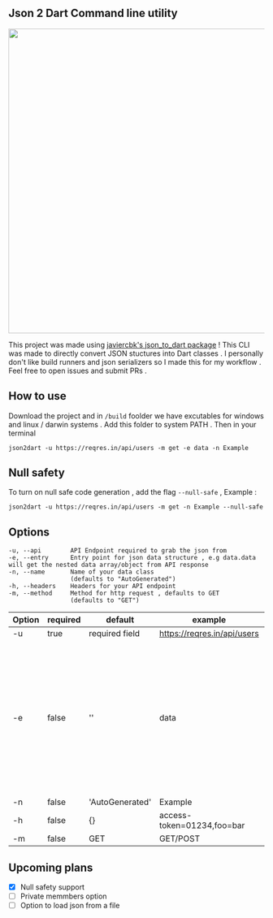 ## Json 2 Dart Command line utility

<img src="./media/example.gif" width="600">

This project was made using [javiercbk's json_to_dart package](https://github.com/javiercbk/json_to_dart) ! This CLI was made to directly convert JSON stuctures into Dart classes . I personally don't like build runners and json serializers so I made this for my workflow . Feel free to open issues and submit PRs .

## How to use

Download the project and in `/build` foolder we have excutables for windows and linux / darwin systems . Add this folder to system PATH . Then in your terminal

`json2dart -u https://reqres.in/api/users -m get -e data -n Example`

## Null safety

To turn on null safe code generation , add the flag `--null-safe` , Example :

`json2dart -u https://reqres.in/api/users -m get -n Example --null-safe`

## Options

```
-u, --api        API Endpoint required to grab the json from
-e, --entry      Entry point for json data structure , e.g data.data will get the nested data array/object from API response
-n, --name       Name of your data class
                 (defaults to "AutoGenerated")
-h, --headers    Headers for your API endpoint
-m, --method     Method for http request , defaults to GET
                 (defaults to "GET")
```

| Option | required | default         | example                     | note                                                                                                        |
| ------ | -------- | --------------- | --------------------------- | ----------------------------------------------------------------------------------------------------------- |
| -u     | true     | required field  | https://reqres.in/api/users |                                                                                                             |
| -e     | false    | ''              | data                        | it's used for special access in json data , e.g data.data will access nested data object within data object |
| -n     | false    | 'AutoGenerated' | Example                     |                                                                                                             |
| -h     | false    | {}              | access-token=01234,foo=bar  |                                                                                                             |
| -m     | false    | GET             | GET/POST                    |                                                                                                             |

## Upcoming plans

- [x] Null safety support
- [ ] Private memmbers option
- [ ] Option to load json from a file
